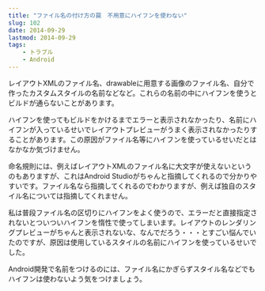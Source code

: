```yaml
---
title: "ファイル名の付け方の罠　不用意にハイフンを使わない"
slug: 102
date: 2014-09-29
lastmod: 2014-09-29
tags: 
    - トラブル
    - Android
---
```


レイアウトXMLのファイル名、drawableに用意する画像のファイル名、自分で作ったカスタムスタイルの名前などなど。これらの名前の中にハイフンを使うとビルドが通らないことがあります。

ハイフンを使ってもビルドをかけるまでエラーと表示されなかったり、名前にハイフンが入っているせいでレイアウトプレビューがうまく表示されなかったりすることがあります。この原因がファイル名等にハイフンを使っているせいだとはなかなか気づけません。

命名規則には、例えばレイアウトXMLのファイル名に大文字が使えないというのもありますが、これはAndroid Studioがちゃんと指摘してくれるので分かりやすいです。ファイル名なら指摘してくれるのでわかりますが、例えば独自のスタイル名については指摘してくれません。

私は普段ファイル名の区切りにハイフンをよく使うので、エラーだと直接指定されないとついついハイフンを惰性で使ってしまいます。レイアウトのレンダリングプレビューがちゃんと表示されないな、なんでだろう・・・とすごい悩んでいたのですが、原因は使用しているスタイルの名前にハイフンを使っているせいでした。

Android開発で名前をつけるのには、ファイル名にかぎらずスタイル名などでもハイフンは使わないよう気をつけましょう。


  